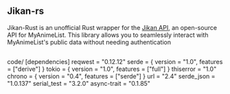 ## Jikan-rs
Jikan-Rust is an unofficial Rust wrapper for the [Jikan API](https://jikan.moe/), an open-source API for MyAnimeList. This library allows you to seamlessly interact with MyAnimeList's public data without needing authentication


##
<tab><tab>code/
[dependencies]
reqwest = "0.12.12"
serde = { version = "1.0", features = ["derive"] }
tokio = { version = "1.0", features = ["full"] }
thiserror = "1.0"
chrono = { version = "0.4", features = ["serde"] }
url = "2.4"
serde_json = "1.0.137"
serial_test = "3.2.0"
async-trait = "0.1.85"
